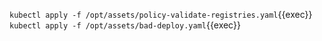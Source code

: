 `kubectl apply -f /opt/assets/policy-validate-registries.yaml`{{exec}}
`kubectl apply -f /opt/assets/bad-deploy.yaml`{{exec}}
